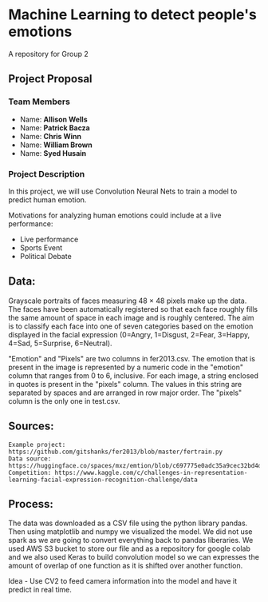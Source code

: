 # Machine Learning to detect people's emotions

A repository for Group 2

## Project Proposal

### Team Members

* Name: **Allison Wells**
* Name: **Patrick Bacza**
* Name: **Chris Winn**
* Name: **William Brown**
* Name: **Syed Husain**

### Project Description

In this project, we will use Convolution Neural Nets to train a model to predict human emotion. 

Motivations for analyzing human emotions could include at a live performance:
* Live performance
* Sports Event
* Political Debate

## Data:
Grayscale portraits of faces measuring 48 × 48 pixels make up the data. The faces have been automatically registered so that each face roughly fills the same amount of space in each image and is roughly centered. The aim is to classify each face into one of seven categories based on the emotion displayed in the facial expression (0=Angry, 1=Disgust, 2=Fear, 3=Happy, 4=Sad, 5=Surprise, 6=Neutral).

"Emotion" and "Pixels" are two columns in fer2013.csv. The emotion that is present in the image is represented by a numeric code in the "emotion" column that ranges from 0 to 6, inclusive. For each image, a string enclosed in quotes is present in the "pixels" column. The values in this string are separated by spaces and are arranged in row major order. The "pixels" column is the only one in test.csv.

## Sources:
    Example project: https://github.com/gitshanks/fer2013/blob/master/fertrain.py
    Data source: https://huggingface.co/spaces/mxz/emtion/blob/c697775e0adc35a9cec32bd4d3484b5f5a263748/fer2013.csv
    Competition: https://www.kaggle.com/c/challenges-in-representation-learning-facial-expression-recognition-challenge/data
## Process:
The data was downloaded as a CSV file using the python library pandas. Then using matplotlib and numpy we visualized the model. We did not use spark as we are going to convert everything back to pandas liberaries. We used AWS S3 bucket to store our file and as a repository for google colab and we also used Keras to build convolution model so we can expresses the amount of overlap of one function as it is shifted over another function.

Idea - Use CV2 to feed camera information into the model and have it predict in real time.
